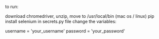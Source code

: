 to run:

download chromedriver, unzip, move to /usr/local/bin (mac os / linux)
pip install selenium
in secrets.py file change the variables:

 username = 'your_username'
 password = 'your_password'

